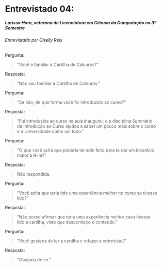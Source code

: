 ﻿# Entrevistado 04:
##### Larissa Hora, veterana de Licenciatura em Ciência da Computação no 3º Semestre
###### Entrevistado por Giselly Reis

Pergunta: 
> "Você é familiar à Cartilha de Calouros?" 

Resposta:
> "Não sou familiar à Cartilha de Calouros."

Pergunta:
> "Se não, de que forma você foi introduzido ao curso?"

Resposta:
>"Fui introduzida ao curso na aula inaugural, e a disciplina Seminário de Introdução ao Curso ajudou a saber um pouco mais sobre o curso e a Universidade como um todo."

Pergunta:
> "O que você acha que poderia ter sido feito para te dar um incentivo maior à lê-la?"

Resposta:
> Não respondida.

Pergunta:
> "Você acha que teria tido uma experiência melhor no curso se tivesse lido?"

Resposta:
> "Não posso afirmar que teria uma experiência melhor caso tivesse lido a cartilha, visto que desconheço o conteúdo."

Pergunta:
> "Você gostaria de ler a cartilha e refazer a entrevista?"

Resposta:
> "Gostaria de ler."
